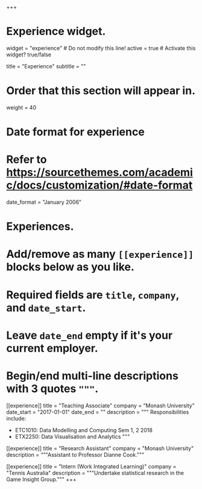 +++
# Experience widget.
widget = "experience"  # Do not modify this line!
active = true  # Activate this widget? true/false

title = "Experience"
subtitle = ""

# Order that this section will appear in.
weight = 40

# Date format for experience
#   Refer to https://sourcethemes.com/academic/docs/customization/#date-format
date_format = "January 2006"

# Experiences.
#   Add/remove as many `[[experience]]` blocks below as you like.
#   Required fields are `title`, `company`, and `date_start`.
#   Leave `date_end` empty if it's your current employer.
#   Begin/end multi-line descriptions with 3 quotes `"""`.
[[experience]]
  title = "Teaching Associate"
  company = "Monash University"
  date_start = "2017-01-01"
  date_end = ""
  description = """
  Responsibilities include:
  
  * ETC1010: Data Modelling and Computing Sem 1, 2 2018
  * ETX2250: Data Visualisation and Analytics
  """

[[experience]]
  title = "Research Assistant"
  company = "Monash University"
  description = """Assistant to Professor Dianne Cook."""


[[experience]]
  title = "Intern (Work Integrated Learning)"
  company = "Tennis Australia"
  description = """Undertake statistical research in the Game Insight Group."""
+++
